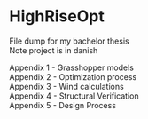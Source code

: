 # HighRiseOpt
File dump for my bachelor thesis  
Note project is in danish

Appendix 1 - Grasshopper models  
Appendix 2 - Optimization process  
Appendix 3 - Wind calculations  
Appendix 4 - Structural Verification  
Appendix 5 - Design Process  
 
